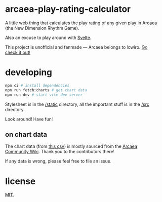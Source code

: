 # arcaea-play-rating-calculator

A little web thing that calculates the play rating of any given play in Arcaea (the New Dimension Rhythm Game).

Also an excuse to play around with [Svelte](https://svelte.dev).

This project is unofficial and fanmade — Arcaea belongs to lowiro. [Go check it out!](https://arcaea.lowiro.com/)

# developing

```bash
npm ci # install dependencies
npm run fetch:charts # get chart data
npm run dev # start vite dev server
```

Stylesheet is in the [/static](/static) directory, all the important stuff is in the [/src](/src) directory.

Look around! Have fun!

## on chart data

The chart data (from [this csv](https://gist.github.com/12beesinatrenchcoat/1bb2081eb2d6857254f06d3cf228e0c9)) is mostly sourced from the [Arcaea Community Wiki](https://arcaea.fandom.com). Thank you to the contributors there!

If any data is wrong, please feel free to file an issue.

# license

[MIT](./LICENSE.txt).
